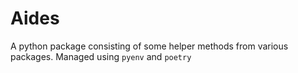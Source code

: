 # Aides

A python package consisting of some helper methods from various packages.
Managed using `pyenv` and `poetry`
